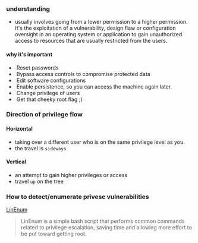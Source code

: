 ###  understanding 
- usually involves going from a lower permission to a higher permission. It's the exploitation of a vulnerability, design flaw or configuration oversight in an operating system or application to gain unauthorized access to resources that are usually restricted from the users.
#### why it's important
-  Reset passwords  
-  Bypass access controls to compromise protected data
-  Edit software configurations
-  Enable persistence, so you can access the machine again later.
-  Change privilege of users
-  Get that cheeky root flag ;)

### Direction of privilege flow
#### Horizontal
- taking over a different user who is on the same privilege level as you. 
- the travel is `sideways`

#### Vertical
- an attempt to gain higher privileges or access
- travel `up` on the tree

### How to detect/enumerate privesc vulnerabilities
[LinEnum](https://github.com/rebootuser/LinEnum/blob/master/LinEnum.sh)

> LinEnum is a simple bash script that performs common commands related to privilege escalation, saving time and allowing more effort to be put toward getting root.

